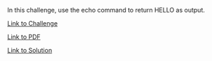 In this challenge, use the echo command to return HELLO as output.

[Link to Challenge](https://www.hackerrank.com/challenges/bash-tutorials-lets-echo/problem)

[Link to PDF](./lets-echo.pdf)

[Link to Solution](./hello.sh)

